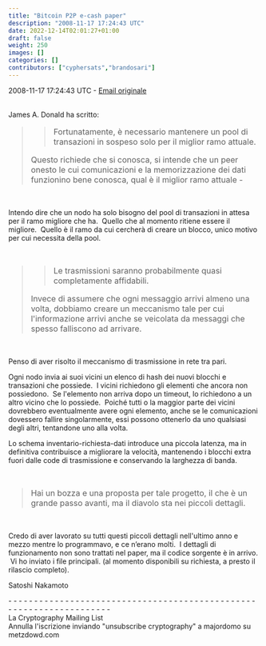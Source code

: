 ```yaml
---
title: "Bitcoin P2P e-cash paper"
description: "2008-11-17 17:24:43 UTC"
date: 2022-12-14T02:01:27+01:00
draft: false
weight: 250
images: []
categories: []
contributors: ["cyphersats","brandosari"]
---
```


2008-11-17 17:24:43 UTC - [Email originale](https://www.metzdowd.com/pipermail/cryptography/2008-November/014863.html)

<br>
James A. Donald ha scritto:
<blockquote style="font-size:16px">
    <blockquote style="font-size:16px">
        Fortunatamente, è necessario mantenere un pool di transazioni
        in sospeso solo per il miglior ramo attuale.
    </blockquote> 
    Questo richiede che si conosca, si intende che
    un peer onesto le cui comunicazioni e la memorizzazione dei dati
    funzionino bene conosca, qual è il miglior ramo attuale -
</blockquote>
<br>

Intendo dire che un nodo ha solo bisogno del pool di transazioni in attesa per il ramo migliore che ha. &nbsp;Quello che al momento ritiene essere il migliore. &nbsp;Quello è il ramo da cui cercherà di creare un blocco, unico motivo per cui necessita della pool.

<br>
<blockquote style="font-size:16px">
    <blockquote style="font-size:16px">
        Le trasmissioni saranno probabilmente quasi completamente
        affidabili.
    </blockquote> 
    Invece di assumere che ogni messaggio arrivi almeno
    una volta, dobbiamo creare un meccanismo tale per cui
    l'informazione arrivi anche se veicolata da messaggi
    che spesso falliscono ad arrivare.
</blockquote>
<br>

Penso di aver risolto il meccanismo di trasmissione in rete tra pari.

Ogni nodo invia ai suoi vicini un elenco di hash dei nuovi blocchi e transazioni che possiede. &nbsp;I vicini richiedono gli elementi che ancora non possiedono. &nbsp;Se l'elemento non arriva dopo un timeout, lo richiedono a un altro vicino che lo possiede. &nbsp;Poiché tutti o la maggior parte dei vicini dovrebbero eventualmente avere ogni elemento, anche se le comunicazioni dovessero fallire singolarmente, essi possono ottenerlo da uno qualsiasi degli altri, tentandone uno alla volta.

Lo schema inventario-richiesta-dati introduce una piccola latenza, ma in definitiva contribuisce a migliorare la velocità, mantenendo i blocchi extra fuori dalle code di trasmissione e conservando la larghezza di banda.

<br>
<blockquote style="font-size:16px">
    Hai un bozza
    e una proposta per tale progetto, il che è un grande passo 
    avanti, ma il diavolo sta nei piccoli dettagli.
</blockquote>
<br>

Credo di aver lavorato su tutti questi piccoli dettagli nell'ultimo anno e mezzo mentre lo programmavo, e ce n’erano molti. &nbsp;I dettagli di funzionamento non sono trattati nel paper, ma il codice sorgente è in arrivo. &nbsp;Vi ho inviato i file principali. (al momento disponibili su richiesta, a presto il rilascio completo).

Satoshi Nakamoto

\- \- \- \- \- \- \- \- \- \- \- \- \- \- \- \- \- \- \- \- \- \- \- \- \- \- \- \- \- \- \- \- \- \- \- \- \- \- \- \- \- \- \- \- \- \- \- \- \- \- \- \- \- \- \- \- \- \- \- \- \- \- \- \- \- \- \- \-<br>
La Cryptography Mailing List<br>
Annulla l'iscrizione inviando "unsubscribe cryptography" a majordomo su metzdowd.com
